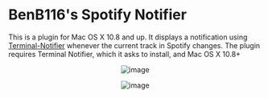 BenB116's Spotify Notifier
======

This is a plugin for Mac OS X 10.8 and up. It displays a notification using [Terminal-Notifier](https://github.com/alloy/terminal-notifier) whenever the current track in Spotify changes. The plugin requires Terminal Notifier, which it asks to install, and Mac OS X 10.8+

<center>

![image](http://cl.ly/MxjT/Screen%20Shot%202013-02-16%20at%2012.39.21%20PM.png)


![image](http://cl.ly/Mx93/Screen%20Shot%202013-02-16%20at%2012.38.36%20PM.png)